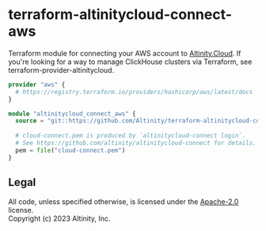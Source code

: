 # terraform-altinitycloud-connect-aws

Terraform module for connecting your AWS account to [Altinity.Cloud](https://altinity.cloud/anywhere).
If you're looking for a way to manage ClickHouse clusters via Terraform, see terraform-provider-altinitycloud.

```terraform
provider "aws" {
  # https://registry.terraform.io/providers/hashicorp/aws/latest/docs
}

module "altinitycloud_connect_aws" {
  source = "git::https://github.com/Altinity/terraform-altinitycloud-connect-aws.git?ref=master"
  
  # cloud-connect.pem is produced by `altinitycloud-connect login`.
  # See https://github.com/altinity/altinitycloud-connect for details.
  pem = file("cloud-connect.pem")
}
```

## Legal

All code, unless specified otherwise, is licensed under the [Apache-2.0](LICENSE) license.  
Copyright (c) 2023 Altinity, Inc.
